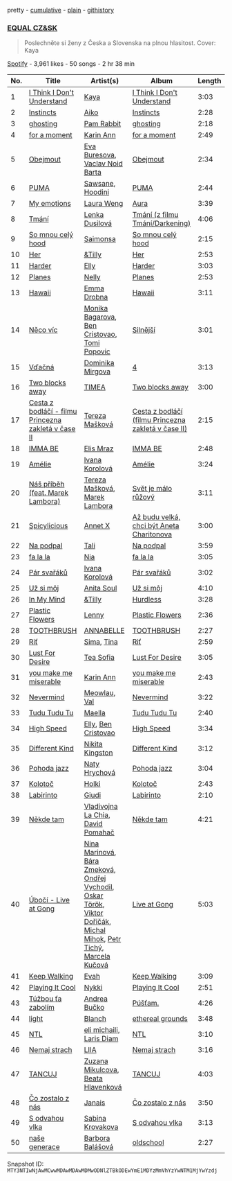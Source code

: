 pretty - [cumulative](/playlists/cumulative/37i9dQZF1DX5jr2ABRSBbi.md) - [plain](/playlists/plain/37i9dQZF1DX5jr2ABRSBbi) - [githistory](https://github.githistory.xyz/mackorone/spotify-playlist-archive/blob/main/playlists/plain/37i9dQZF1DX5jr2ABRSBbi)

### [EQUAL CZ&SK](https://open.spotify.com/playlist/37i9dQZF1DX5jr2ABRSBbi)

> Poslechněte si ženy z Česka a Slovenska na plnou hlasitost\. Cover: Kaya

[Spotify](https://open.spotify.com/user/spotify) - 3,961 likes - 50 songs - 2 hr 38 min

| No. | Title | Artist(s) | Album | Length |
|---|---|---|---|---|
| 1 | [I Think I Don't Understand](https://open.spotify.com/track/3ni9pYBE9LVwbinEwQ0cQw) | [Kaya](https://open.spotify.com/artist/2zzGa3s9F0bQ7Tp4YDcweH) | [I Think I Don't Understand](https://open.spotify.com/album/04V50WP0eGYgaCo29E9cmM) | 3:03 |
| 2 | [Instincts](https://open.spotify.com/track/601ysvmx4INBIwtAtGgS0b) | [Aiko](https://open.spotify.com/artist/4rNUXX8pX47dfwyD6KL2zP) | [Instincts](https://open.spotify.com/album/6iVB9kSoSPQUklb6wJnBcg) | 2:28 |
| 3 | [ghosting](https://open.spotify.com/track/4HZ871AMnHNaI4C0XnkCar) | [Pam Rabbit](https://open.spotify.com/artist/60jJZhMQOPHeCvoBosXVWU) | [ghosting](https://open.spotify.com/album/0YH5HG326jgub6RwcyfLgP) | 2:18 |
| 4 | [for a moment](https://open.spotify.com/track/25n1cahZd5qTdznFxHmgbk) | [Karin Ann](https://open.spotify.com/artist/7t7hXBcoQ0dywVEXB0TOYZ) | [for a moment](https://open.spotify.com/album/2CITQHnHSikMgQTsTzIQFT) | 2:49 |
| 5 | [Obejmout](https://open.spotify.com/track/2XqAD2W9yuAE7owj9SRNMT) | [Eva Buresova](https://open.spotify.com/artist/2wqjvdaJ8YYyZpJDptlFtu), [Vaclav Noid Barta](https://open.spotify.com/artist/1mBId0W3GTGIZvY3kkFjzk) | [Obejmout](https://open.spotify.com/album/6APhPvE7cQKkuVutoeajc8) | 2:34 |
| 6 | [PUMA](https://open.spotify.com/track/2y4OP8swtxH9bf5Pg3e83o) | [Sawsane](https://open.spotify.com/artist/4RqCdNHpABy3V9tfKsf5QG), [Hoodini](https://open.spotify.com/artist/44yW8xgEVHLSHJRePqLIhw) | [PUMA](https://open.spotify.com/album/4vbXkuMgYi4t9PvAsTbLIt) | 2:44 |
| 7 | [My emotions](https://open.spotify.com/track/0K1lWRuu7A6PeQwMmRQUeC) | [Laura Weng](https://open.spotify.com/artist/7ucrdTkNkSFJNzWLc3ZFIy) | [Aura](https://open.spotify.com/album/5Dl5pxAGvCQyTjQl98lEeB) | 3:39 |
| 8 | [Tmání](https://open.spotify.com/track/453WilHbK4Y8Tkdc0nd7IP) | [Lenka Dusilová](https://open.spotify.com/artist/3VbN94vOm46nI5TTJgnKtI) | [Tmání \(z filmu Tmání/Darkening\)](https://open.spotify.com/album/7rH1Ip9RgVt8ktjZuoGfPq) | 4:06 |
| 9 | [So mnou celý hood](https://open.spotify.com/track/7jkztsr5MX9SeSxj5IwAoQ) | [Saimonsa](https://open.spotify.com/artist/3nSE4R78cKheOA3EQwUbee) | [So mnou celý hood](https://open.spotify.com/album/5YnqouUmwoZOU7XhAcLOfv) | 2:15 |
| 10 | [Her](https://open.spotify.com/track/7BIPjtC3Cnvpj0Zb8uH1Iq) | [&Tilly](https://open.spotify.com/artist/6ywghg7NMnYNOY8HVATu1N) | [Her](https://open.spotify.com/album/1Sk0RieL3iPuB528EFaId4) | 2:53 |
| 11 | [Harder](https://open.spotify.com/track/7gZuxAKC6R7u52qs9aYsZM) | [Elly](https://open.spotify.com/artist/58SiiPGMtAPMaQyNkn9Fbs) | [Harder](https://open.spotify.com/album/0MmC2NFKgPM9wiLq6MGtmJ) | 3:03 |
| 12 | [Planes](https://open.spotify.com/track/7GbVnDYaBiwAwuXdtwfh9m) | [Nelly](https://open.spotify.com/artist/1LibaIG9U6IplTTf9XMeNV) | [Planes](https://open.spotify.com/album/25dumQ0Y9BWUJwOMr0GSfS) | 2:53 |
| 13 | [Hawaii](https://open.spotify.com/track/2A86ymZLIGpvWSEaqsFzHz) | [Emma Drobna](https://open.spotify.com/artist/08vJe8xHzqcXV9xRuvcxEh) | [Hawaii](https://open.spotify.com/album/4QNMsRgovgCcRgMNDSN8aQ) | 3:11 |
| 14 | [Něco víc](https://open.spotify.com/track/12Hd3ypKgn5PBouGI5iv47) | [Monika Bagarova](https://open.spotify.com/artist/0S3fK826BwWKNWHsomoocy), [Ben Cristovao](https://open.spotify.com/artist/1bpca6RQE5kp92pIwPMBE8), [Tomi Popovic](https://open.spotify.com/artist/4UHy5yTP3fAEmVLGrPbopN) | [Silnější](https://open.spotify.com/album/1hEkZhuovSRbboQFddrMq9) | 3:01 |
| 15 | [Vďačná](https://open.spotify.com/track/1LR7WooL1QQcxHkVs01ELP) | [Dominika Mirgova](https://open.spotify.com/artist/5FxqSK3bTstp7wa05O01jt) | [4](https://open.spotify.com/album/7Dw8GZHI1NaFv3N7Jy02JL) | 3:13 |
| 16 | [Two blocks away](https://open.spotify.com/track/1dhSYPyzMc8tR5jL3eOZ9v) | [TIMEA](https://open.spotify.com/artist/6r2KeAcGJeDDXmQoFdlcw1) | [Two blocks away](https://open.spotify.com/album/5oSPclGSfUgfFgmw0BIZKD) | 3:00 |
| 17 | [Cesta z bodláčí \- filmu Princezna zakletá v čase II](https://open.spotify.com/track/3WmhojgvIlxteRjQLjb4hS) | [Tereza Mašková](https://open.spotify.com/artist/4m4vkJiLg3nbmwdxySeIVC) | [Cesta z bodláčí \(filmu Princezna zakletá v čase II\)](https://open.spotify.com/album/1NRs6V964JvsfswyacQimT) | 2:15 |
| 18 | [IMMA BE](https://open.spotify.com/track/64GCdK3N6zXabQjYDJ1cWy) | [Elis Mraz](https://open.spotify.com/artist/4lQRdMcmN530LUAP3fEOkF) | [IMMA BE](https://open.spotify.com/album/2226V954dtuMW9MSb7yDNm) | 2:48 |
| 19 | [Amélie](https://open.spotify.com/track/5S5jalbmEC2I8i5wNYw7v5) | [Ivana Korolová](https://open.spotify.com/artist/5ZpCmHPGMuIfAcHWcg8hSs) | [Amélie](https://open.spotify.com/album/0oGMYpFEygQiavNUHfiO1W) | 3:24 |
| 20 | [Náš příběh \(feat\. Marek Lambora\)](https://open.spotify.com/track/6bM8lUJqOKk01onB5DfjKL) | [Tereza Mašková](https://open.spotify.com/artist/4m4vkJiLg3nbmwdxySeIVC), [Marek Lambora](https://open.spotify.com/artist/307KJERDuX0AymnyTPiFLh) | [Svět je málo růžový](https://open.spotify.com/album/6cCn5zosowaY0BdOSDS0aQ) | 3:11 |
| 21 | [Spicylicious](https://open.spotify.com/track/6V6BsHuezOczpkPz7ncl9i) | [Annet X](https://open.spotify.com/artist/3wTmekbMox022tiwirdy6F) | [Až budu velká, chci být Aneta Charitonova](https://open.spotify.com/album/72Px5AQMKmpdfYwgYFBcHs) | 3:00 |
| 22 | [Na podpal](https://open.spotify.com/track/0b7b1fg6QZc2H3BpkoHKpc) | [Tali](https://open.spotify.com/artist/68XhUi3StJPhiFiXKAP3DT) | [Na podpal](https://open.spotify.com/album/6xwKZZzelkPZ8YHs93rc1e) | 3:59 |
| 23 | [fa la la](https://open.spotify.com/track/4q8P9IdBy7Bvxk36dr1ZAb) | [Nia](https://open.spotify.com/artist/4Z1CxJhs6F9RGY84vEHpeJ) | [fa la la](https://open.spotify.com/album/29TjaUtyrGP5B59uhFqH8C) | 3:05 |
| 24 | [Pár svařáků](https://open.spotify.com/track/2brdRd3V1Ko36TjjucSjQi) | [Ivana Korolová](https://open.spotify.com/artist/5ZpCmHPGMuIfAcHWcg8hSs) | [Pár svařáků](https://open.spotify.com/album/2olVehUubuW5yFxMQ60Rcd) | 3:02 |
| 25 | [Už si môj](https://open.spotify.com/track/0WIGmuvSBdJ6EBstJiofv8) | [Anita Soul](https://open.spotify.com/artist/5cU5Lr1p6OalQuRj6rWRDN) | [Už si môj](https://open.spotify.com/album/5JRZveQ217TmJFfAvIFnvv) | 4:10 |
| 26 | [In My Mind](https://open.spotify.com/track/04e6iVycnDnif8OXxw0b2x) | [&Tilly](https://open.spotify.com/artist/6ywghg7NMnYNOY8HVATu1N) | [Hurdless](https://open.spotify.com/album/7cKBEuMpM82YGmbBGBE9lD) | 3:28 |
| 27 | [Plastic Flowers](https://open.spotify.com/track/733EegAvi6DRptoJSTc2mF) | [Lenny](https://open.spotify.com/artist/2KRtorIOtz60uFtab8N89y) | [Plastic Flowers](https://open.spotify.com/album/1ED0peXhq1bvjLKVNMbWL6) | 2:36 |
| 28 | [TOOTHBRUSH](https://open.spotify.com/track/3GRcpeGpXOX3VmF0NYoNVE) | [ANNABELLE](https://open.spotify.com/artist/6ge7MfOUbSmEvDxOaHeKOm) | [TOOTHBRUSH](https://open.spotify.com/album/379iv9yNVZQ0LnAx7FhgNX) | 2:27 |
| 29 | [Riť](https://open.spotify.com/track/1OlhHf8zcmPfJan6RR2s7h) | [Sima](https://open.spotify.com/artist/7gQ6tkspAoOOoDaCuVcSwH), [Tina](https://open.spotify.com/artist/0ZzVyuKOsz1YLpAujWhDWf) | [Riť](https://open.spotify.com/album/3obDmkHhQ1FJUzuAAeOV1y) | 2:59 |
| 30 | [Lust For Desire](https://open.spotify.com/track/48RpTY7ueuWkDLi1JZAQoP) | [Tea Sofia](https://open.spotify.com/artist/29VjAXbeZqPa8PSNxF8Q5W) | [Lust For Desire](https://open.spotify.com/album/1mo8FbKEzqEOFahYHXH2sk) | 3:05 |
| 31 | [you make me miserable](https://open.spotify.com/track/77mZIYNx234Fytm9V9FzUB) | [Karin Ann](https://open.spotify.com/artist/7t7hXBcoQ0dywVEXB0TOYZ) | [you make me miserable](https://open.spotify.com/album/1AQmAHENyNC8wcz5qXwxsY) | 2:43 |
| 32 | [Nevermind](https://open.spotify.com/track/2fk8NdxPgwXTmvPCJWvxhq) | [Meowlau](https://open.spotify.com/artist/5M1GNlTAGojbiOOk20tNh8), [Val](https://open.spotify.com/artist/6AvGish8CbxiuGpbK4wMoa) | [Nevermind](https://open.spotify.com/album/6MzVdDYLRTb6NuX6az3NB2) | 3:22 |
| 33 | [Tudu Tudu Tu](https://open.spotify.com/track/72UIs3n4aCN6GInoLSNQBV) | [Maella](https://open.spotify.com/artist/5fj7pxTryEpCSP1Fnde8GY) | [Tudu Tudu Tu](https://open.spotify.com/album/1kem3mNe6TQLSUPMQnMxdt) | 2:40 |
| 34 | [High Speed](https://open.spotify.com/track/0YWbgC0vX8kvSv40l3KrIw) | [Elly](https://open.spotify.com/artist/58SiiPGMtAPMaQyNkn9Fbs), [Ben Cristovao](https://open.spotify.com/artist/1bpca6RQE5kp92pIwPMBE8) | [High Speed](https://open.spotify.com/album/3wTJ3PFS3cbO2IJ84CMBQu) | 3:34 |
| 35 | [Different Kind](https://open.spotify.com/track/6pUQYrkUf9G8MXdEMOW4pr) | [Nikita Kingston](https://open.spotify.com/artist/3AQCll40tEdIjzCdEOQHXQ) | [Different Kind](https://open.spotify.com/album/3eAjTqG1LTOQMsJxQezFmh) | 3:12 |
| 36 | [Pohoda jazz](https://open.spotify.com/track/76FKtbVayqE0BXUCm2j0rm) | [Naty Hrychová](https://open.spotify.com/artist/3IdBTyWXb31wzm0OYIZVP3) | [Pohoda jazz](https://open.spotify.com/album/3IrYmzYAiUT9C6JkzdDmp3) | 3:04 |
| 37 | [Kolotoč](https://open.spotify.com/track/79YdtbHUWRYAU4YxvprpmE) | [Holki](https://open.spotify.com/artist/5NpQsfL9sK0bNItQky55Gi) | [Kolotoč](https://open.spotify.com/album/5oRzRvCHH8B7wT3X59wp7X) | 2:43 |
| 38 | [Labirinto](https://open.spotify.com/track/3EVLoHL53eFU7TMWQdd1Qb) | [Giudi](https://open.spotify.com/artist/1PpVDDj4MkhQlvvYy7SGfj) | [Labirinto](https://open.spotify.com/album/2Zdz6iz9TRPB2vhxhRFLTz) | 2:10 |
| 39 | [Někde tam](https://open.spotify.com/track/0CNycyUlxVGH26YwhqsZba) | [Vladivojna La Chia](https://open.spotify.com/artist/1tCZPIH2JszVz5PuTRWEzy), [David Pomahač](https://open.spotify.com/artist/3OKWvddDfUzluXdXhkBFKI) | [Někde tam](https://open.spotify.com/album/3Sdb81ReGcQON5kuHwETlR) | 4:21 |
| 40 | [Úbočí \- Live at Gong](https://open.spotify.com/track/2AziHYU4aKh51h5vxCHu5u) | [Nina Marinová](https://open.spotify.com/artist/6nuT0pzpIXesv3vEAIsGKW), [Bára Zmeková](https://open.spotify.com/artist/25kg48KQR5IPL7CHQO5QhC), [Ondřej Vychodil](https://open.spotify.com/artist/2DVLFa2lnvorg6zXCppbBT), [Oskar Török](https://open.spotify.com/artist/6ggig1QTrvv08jV2Q92vhs), [Viktor Dořičák](https://open.spotify.com/artist/0slxhBwTrVqOPHXOQVeXOL), [Michal Mihok](https://open.spotify.com/artist/5o0fjohe9gTI8gaVpAFaze), [Petr Tichý](https://open.spotify.com/artist/0z7ZEmQCYeUWSSDUdvVBbs), [Marcela Kučová](https://open.spotify.com/artist/2ZdOikaRYjTvDfLkPa7Alq) | [Live at Gong](https://open.spotify.com/album/2j6nLA9NOLl4ij8RwgXPL9) | 5:03 |
| 41 | [Keep Walking](https://open.spotify.com/track/5r5GgldyjiO7TuI8rySW4i) | [Evah](https://open.spotify.com/artist/1t9G8Ol2BuSJnbTAEOJYZh) | [Keep Walking](https://open.spotify.com/album/7KxooUJlQ8anJJYeB79jog) | 3:09 |
| 42 | [Playing It Cool](https://open.spotify.com/track/1gAQEpLXw5D5HErqNGNK4O) | [Nykki](https://open.spotify.com/artist/4tr3FhDOdmSORCDrH6Q4CX) | [Playing It Cool](https://open.spotify.com/album/4u1cwmnms5FzpEGis4Fciz) | 2:51 |
| 43 | [Túžbou ťa zabolím](https://open.spotify.com/track/2UofgvTqDgEsQhDQUsQsWk) | [Andrea Bučko](https://open.spotify.com/artist/6O7iwVU43KGn29YjTMYIoC) | [Púšťam.](https://open.spotify.com/album/3wsaYtM0jTM9ElZ8ZB7ckt) | 4:26 |
| 44 | [light](https://open.spotify.com/track/6KZ2uhPOlewuJc4NzbGy44) | [Blanch](https://open.spotify.com/artist/58seNHnaqbR3JSxRVfmerT) | [ethereal grounds](https://open.spotify.com/album/5jwY7V7mNJXKA9InKWAnH8) | 3:48 |
| 45 | [NTL](https://open.spotify.com/track/3cSfzkIzBA1lr7lB6Vs2Xo) | [eli michaili](https://open.spotify.com/artist/0ZYXrJtxFHXVFPt1bkRFdJ), [Laris Diam](https://open.spotify.com/artist/3n5JZ8h7BN3BiCzKZVF30i) | [NTL](https://open.spotify.com/album/2T7ngdZyms0QKlsCkZpba8) | 3:10 |
| 46 | [Nemaj strach](https://open.spotify.com/track/1uSr5MtSEJ9i3Ico6xAeTj) | [LIIA](https://open.spotify.com/artist/6DwhdII89PAealSoWKSXU4) | [Nemaj strach](https://open.spotify.com/album/2EhB6GPXcvy2cRIw1cFctL) | 3:16 |
| 47 | [TANCUJ](https://open.spotify.com/track/4XDSJ5hVJzBGydcFhXXcoh) | [Zuzana Mikulcova](https://open.spotify.com/artist/3DuhjH3LQhXz6nV3rNu7pd), [Beata Hlavenková](https://open.spotify.com/artist/68dZWan7YTk0CRUFAcnL5a) | [TANCUJ](https://open.spotify.com/album/4qRmydErehz9mGPDaD3wFy) | 4:03 |
| 48 | [Čo zostalo z nás](https://open.spotify.com/track/3gWgYfMv1LVv1i7F9gUzsS) | [Janais](https://open.spotify.com/artist/3XRRgP8QPGUrx2gl5B3HNr) | [Čo zostalo z nás](https://open.spotify.com/album/7tt695azTM3LeIv52mfrDi) | 3:50 |
| 49 | [S odvahou vlka](https://open.spotify.com/track/4hOVPDlBdL52LPG9kYAEGr) | [Sabina Krovakova](https://open.spotify.com/artist/1RwXX8h0gMVqZvEq1kU2lm) | [S odvahou vlka](https://open.spotify.com/album/5otvLoQQSV8rAdxm1IIHGn) | 3:13 |
| 50 | [naše generace](https://open.spotify.com/track/0amHpj8g65iQhVguWl8iO0) | [Barbora Balášová](https://open.spotify.com/artist/0XRi1SdCMfE0vwVQTfqHek) | [oldschool](https://open.spotify.com/album/6hrWQvWiuuldRUyz6ySuEG) | 2:27 |

Snapshot ID: `MTY3NTIwNjAwMCwwMDAwMDAwMDMwODNlZTBkODEwYmE1MDYzMmVhYzYwNTM1MjYwYzdj`
